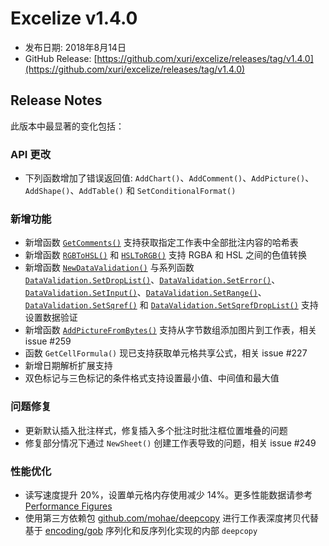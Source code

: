 # Excelize v1.4.0

* 发布日期: 2018年8月14日
* GitHub Release: [https://github.com/xuri/excelize/releases/tag/v1.4.0](https://github.com/xuri/excelize/releases/tag/v1.4.0)

## Release Notes

此版本中最显著的变化包括：

### API 更改

* 下列函数增加了错误返回值: `AddChart()`、`AddComment()`、`AddPicture()`、`AddShape()`、`AddTable()` 和 `SetConditionalFormat()`

### 新增功能

* 新增函数 [`GetComments()`](https://pkg.go.dev/github.com/360EntSecGroup-Skylar/excelize#File.GetComments) 支持获取指定工作表中全部批注内容的哈希表
* 新增函数 [`RGBToHSL()`](https://pkg.go.dev/github.com/360EntSecGroup-Skylar/excelize#RGBToHSL) 和 [`HSLToRGB()`](https://pkg.go.dev/github.com/360EntSecGroup-Skylar/excelize#HSLToRGB) 支持 RGBA 和 HSL 之间的色值转换
* 新增函数 [`NewDataValidation()`](https://pkg.go.dev/github.com/360EntSecGroup-Skylar/excelize#NewDataValidation) 与系列函数 [`DataValidation.SetDropList()`](https://pkg.go.dev/github.com/360EntSecGroup-Skylar/excelize#DataValidation.SetDropList)、[`DataValidation.SetError()`](https://pkg.go.dev/github.com/360EntSecGroup-Skylar/excelize#DataValidation.SetError)、[`DataValidation.SetInput()`](https://pkg.go.dev/github.com/360EntSecGroup-Skylar/excelize#DataValidation.SetInput)、[`DataValidation.SetRange()`](https://pkg.go.dev/github.com/360EntSecGroup-Skylar/excelize#DataValidation.SetRange)、[`DataValidation.SetSqref()`](https://pkg.go.dev/github.com/360EntSecGroup-Skylar/excelize#DataValidation.SetSqref) 和 [`DataValidation.SetSqrefDropList()`](https://pkg.go.dev/github.com/360EntSecGroup-Skylar/excelize#DataValidation.SetSqrefDropList) 支持设置数据验证
* 新增函数 [`AddPictureFromBytes()`](https://pkg.go.dev/github.com/360EntSecGroup-Skylar/excelize#File.AddPictureFromBytes) 支持从字节数组添加图片到工作表，相关 issue #259
* 函数 `GetCellFormula()` 现已支持获取单元格共享公式，相关 issue #227
* 新增日期解析扩展支持
* 双色标记与三色标记的条件格式支持设置最小值、中间值和最大值

### 问题修复

* 更新默认插入批注样式，修复插入多个批注时批注框位置堆叠的问题
* 修复部分情况下通过 `NewSheet()` 创建工作表导致的问题，相关 issue #249

### 性能优化

* 读写速度提升 20%，设置单元格内存使用减少 14%。更多性能数据请参考 [Performance Figures](github.com/xuri/excelize/wiki#performance-figures)
* 使用第三方依赖包 [github.com/mohae/deepcopy](github.com/mohae/deepcopy) 进行工作表深度拷贝代替基于 [encoding/gob](https://blog.golang.org/gobs-of-data) 序列化和反序列化实现的内部 `deepcopy`
